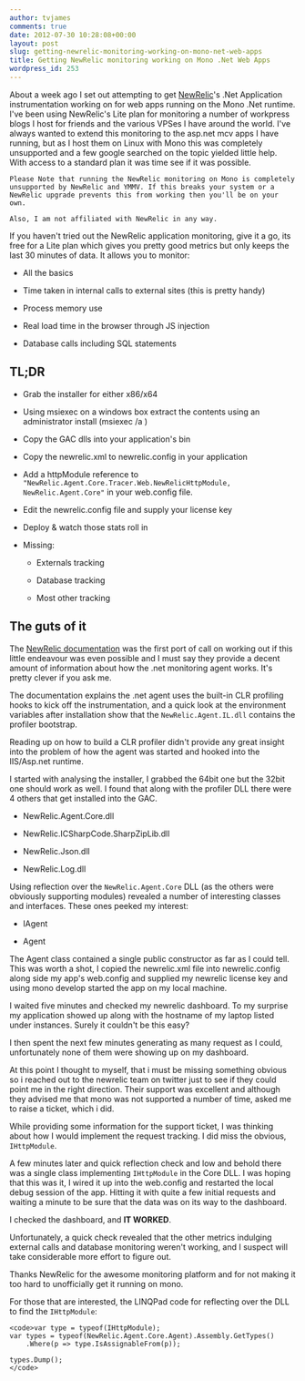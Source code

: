 ```yaml
---
author: tvjames
comments: true
date: 2012-07-30 10:28:08+00:00
layout: post
slug: getting-newrelic-monitoring-working-on-mono-net-web-apps
title: Getting NewRelic monitoring working on Mono .Net Web Apps
wordpress_id: 253
---
```


About a week ago I set out attempting to get [NewRelic](https://newrelic.com)'s .Net Application instrumentation working on for web apps running on the Mono .Net runtime. I've been using NewRelic's Lite plan for monitoring a number of workpress blogs I host for friends and the various VPSes I have around the world. I've always wanted to extend this monitoring to the asp.net mcv apps I have running, but as I host them on Linux with Mono this was completely unsupported and a few google searched on the topic yielded little help. With access to a standard plan it was time see if it was possible.

`Please Note that running the NewRelic monitoring on Mono is completely unsupported by NewRelic and YMMV. If this breaks your system or a NewRelic upgrade prevents this from working then you'll be on your own.`

`Also, I am not affiliated with NewRelic in any way.`

If you haven't tried out the NewRelic application monitoring, give it a go, its free for a Lite plan which gives you pretty good metrics but only keeps the last 30 minutes of data. It allows you to monitor:





  * All the basics


  * Time taken in internal calls to external sites (this is pretty handy)


  * Process memory use


  * Real load time in the browser through JS injection


  * Database calls including SQL statements





## TL;DR







  * Grab the installer for either x86/x64


  * Using msiexec on a windows box extract the contents using an administrator install (msiexec /a ) 


  * Copy the GAC dlls into your application's bin


  * Copy the newrelic.xml to newrelic.config in your application


  * Add a httpModule reference to `"NewRelic.Agent.Core.Tracer.Web.NewRelicHttpModule, NewRelic.Agent.Core"` in your web.config file. 


  * Edit the newrelic.config file and supply your license key


  * Deploy & watch those stats roll in


  * Missing:



    * Externals tracking 


    * Database tracking


    * Most other tracking







## The guts of it



The [NewRelic documentation](https://newrelic.com/docs/dotnet/new-relic-for-net) was the first port of call on working out if this little endeavour was even possible and I must say they provide a decent amount of information about how the .net monitoring agent works. It's pretty clever if you ask me.

The documentation explains the .net agent uses the built-in CLR profiling hooks to kick off the instrumentation, and a quick look at the environment variables after installation show that the `NewRelic.Agent.IL.dll` contains the profiler bootstrap.

Reading up on how to build a CLR profiler didn't provide any great insight into the problem of how the agent was started and hooked into the IIS/Asp.net runtime.

I started with analysing the installer, I grabbed the 64bit one but the 32bit one should work as well. I found that along with the profiler DLL there were 4 others that get installed into the GAC.





  * NewRelic.Agent.Core.dll


  * NewRelic.ICSharpCode.SharpZipLib.dll


  * NewRelic.Json.dll


  * NewRelic.Log.dll



Using reflection over the `NewRelic.Agent.Core` DLL (as the others were obviously supporting modules) revealed a number of interesting classes and interfaces. These ones peeked my interest:





  * IAgent


  * Agent



The Agent class contained a single public constructor as far as I could tell. This was worth a shot, I copied the newrelic.xml file into newrelic.config along side my app's web.config and supplied my newrelic license key and using mono develop started the app on my local machine.

I waited five minutes and checked my newrelic dashboard. To my surprise my application showed up along with the hostname of my laptop listed under instances. Surely it couldn't be this easy?

I then spent the next few minutes generating as many request as I could, unfortunately none of them were showing up on my dashboard.

At this point I thought to myself, that i must be missing something obvious so i reached out to the newrelic team on twitter just to see if they could point me in the right direction. Their support was excellent and although they advised me that mono was not supported a number of time, asked me to raise a ticket, which i did.

While providing some information for the support ticket, I was thinking about how I would implement the request tracking. I did miss the obvious, `IHttpModule`.

A few minutes later and quick reflection check and low and behold there was a single class implementing `IHttpModule` in the Core DLL. I was hoping that this was it, I wired it up into the web.config and restarted the local debug session of the app. Hitting it with quite a few initial requests and waiting a minute to be sure that the data was on its way to the dashboard.

I checked the dashboard, and **IT WORKED**.

Unfortunately, a quick check revealed that the other metrics indulging external calls and database monitoring weren't working, and I suspect will take considerable more effort to figure out.

Thanks NewRelic for the awesome monitoring platform and for not making it too hard to unofficially get it running on mono.

For those that are interested, the LINQPad code for reflecting over the DLL to find the `IHttpModule`:


    
    <code>var type = typeof(IHttpModule);
    var types = typeof(NewRelic.Agent.Core.Agent).Assembly.GetTypes()
        .Where(p => type.IsAssignableFrom(p));
    
    types.Dump();
    </code>



